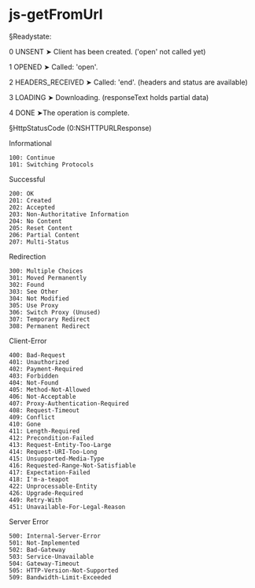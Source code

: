 # js-getFromUrl
§Readystate:

0  UNSENT               ➤ Client has been created. ('open' not called yet)

1  OPENED               ➤ Called: 'open'.

2  HEADERS_RECEIVED     ➤ Called: 'end'. (headers and status are available)

3  LOADING               ➤ Downloading. (responseText holds partial data)
    
4  DONE                ➤The operation is complete.


§HttpStatusCode (0:NSHTTPURLResponse)

Informational

    100: Continue
    101: Switching Protocols

Successful

    200: OK
    201: Created
    202: Accepted
    203: Non-Authoritative Information
    204: No Content
    205: Reset Content
    206: Partial Content
    207: Multi-Status

Redirection

    300: Multiple Choices
    301: Moved Permanently
    302: Found
    303: See Other
    304: Not Modified
    305: Use Proxy
    306: Switch Proxy (Unused)
    307: Temporary Redirect
    308: Permanent Redirect

Client-Error

    400: Bad-Request
    401: Unauthorized
    402: Payment-Required
    403: Forbidden
    404: Not-Found
    405: Method-Not-Allowed
    406: Not-Acceptable
    407: Proxy-Authentication-Required
    408: Request-Timeout
    409: Conflict
    410: Gone
    411: Length-Required
    412: Precondition-Failed
    413: Request-Entity-Too-Large
    414: Request-URI-Too-Long
    415: Unsupported-Media-Type
    416: Requested-Range-Not-Satisfiable
    417: Expectation-Failed
    418: I'm-a-teapot
    422: Unprocessable-Entity
    426: Upgrade-Required
    449: Retry-With
    451: Unavailable-For-Legal-Reason

Server Error

    500: Internal-Server-Error
    501: Not-Implemented
    502: Bad-Gateway
    503: Service-Unavailable
    504: Gateway-Timeout
    505: HTTP-Version-Not-Supported
    509: Bandwidth-Limit-Exceeded
